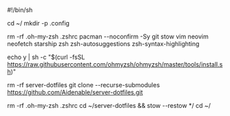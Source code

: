 #!/bin/sh

cd ~/
mkdir -p .config

rm -rf .oh-my-zsh .zshrc
pacman --noconfirm -Sy git stow vim neovim neofetch starship zsh zsh-autosuggestions zsh-syntax-highlighting

echo y | sh -c "$(curl -fsSL https://raw.githubusercontent.com/ohmyzsh/ohmyzsh/master/tools/install.sh)"

rm -rf server-dotfiles
git clone --recurse-submodules https://github.com/Aidenable/server-dotfiles.git 

rm -rf .oh-my-zsh .zshrc
cd ~/server-dotfiles && stow --restow */
cd ~/
